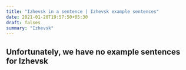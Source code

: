 ```yaml
---
title: "Izhevsk in a sentence | Izhevsk example sentences"
date: 2021-01-20T19:57:50+05:30
draft: falses
summary: "Izhevsk"
---
```

## Unfortunately, we have no example sentences for Izhevsk                 
